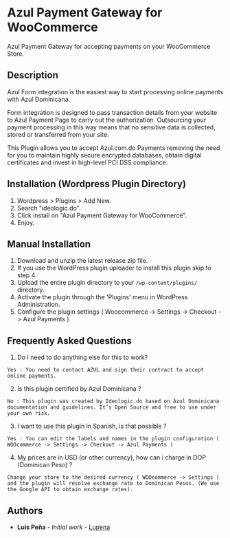 # Azul Payment Gateway for WooCommerce
Azul Payment Gateway for accepting payments on your WooCommerce Store.

## Description

Azul Form integration is the easiest way to start processing online payments with Azul Dominicana.

Form integration is designed to pass transaction details from your website to Azul Payment Page to carry out the authorization. Outsourcing your payment processing in this way means that no sensitive data is collected, stored or transferred from your site.

This Plugin allows you to accept Azul.com.do Payments removing the need for you to maintain highly secure encrypted databases, obtain digital certificates and invest in high-level PCI DSS compliance.


## Installation (Wordpress Plugin Directory)

1. Wordpress > Plugins > Add New.
2. Search "ideologic.do".
3. Click install on "Azul Payment Gateway for WooCommerce".
4. Enjoy.

## Manual Installation

1. Download and unzip the latest release zip file.
2. If you use the WordPress plugin uploader to install this plugin skip to step 4.
3. Upload the entire plugin directory to your `/wp-content/plugins/` directory.
4. Activate the plugin through the 'Plugins' menu in WordPress Administration.
5. Configure the plugin settings ( Woocommerce -> Settings -> Checkout -> Azul Payments )

## Frequently Asked Questions

1) Do I need to do anything else for this to work?

```
Yes : You need to contact AZUL and sign their contract to accept online payments.
```

2) Is this plugin certified by Azul Dominicana ?

```
No : This plugin was created by Ideologic.do based on Azul Dominicana documentation and guidelines. It’s Open Source and free to use under your own risk.
```

3) I want to use this plugin in Spanish, is that possible ?

```
Yes : You can edit the labels and names in the plugin configuration ( WOOcommerce -> Settings -> Checkout -> Azul Payments )
```

4) My prices are in USD (or other currency), how can i charge in DOP (Dominican Peso) ?

```
Change your store to the desired currency ( WOOcommerce -> Settings ) and the plugin will resolve exchange rate to Dominican Pesos. (We use the Google API to obtain exchange rates).
```

## Authors

* **Luis Peña** - *Initial work* - [Lupena](https://github.com/lupena)
